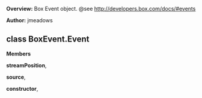 **Overview:** Box Event object. @see http://developers.box.com/docs/#events

**Author:** jmeadows

class BoxEvent.Event
--------------------
**Members**

**streamPosition**,  


**source**,  


**constructor**,  


